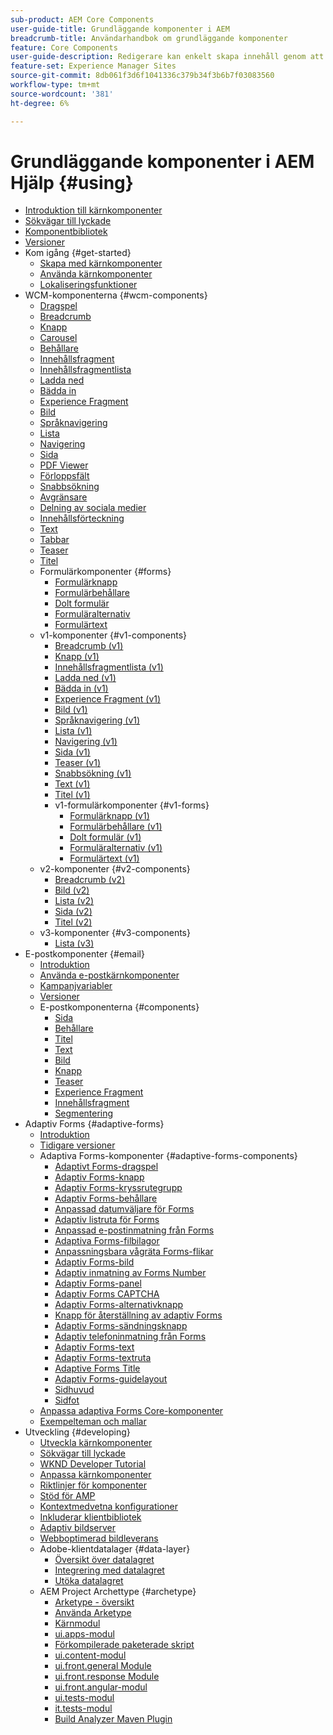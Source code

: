 ```yaml
---
sub-product: AEM Core Components
user-guide-title: Grundläggande komponenter i AEM
breadcrumb-title: Användarhandbok om grundläggande komponenter
feature: Core Components
user-guide-description: Redigerare kan enkelt skapa innehåll genom att använda de utökningsbara grundläggande komponenterna.
feature-set: Experience Manager Sites
source-git-commit: 8db061f3d6f1041336c379b34f3b6b7f03083560
workflow-type: tm+mt
source-wordcount: '381'
ht-degree: 6%

---
```



# Grundläggande komponenter i AEM Hjälp {#using}

+ [Introduktion till kärnkomponenter](/help/introduction.md)
+ [Sökvägar till lyckade](/help/developing/success.md)
+ [Komponentbibliotek](https://adobe.com/go/aem_cmp_library)
+ [Versioner](/help/versions.md)
+ Kom igång {#get-started}
   + [Skapa med kärnkomponenter](/help/get-started/authoring.md)
   + [Använda kärnkomponenter](/help/get-started/using.md)
   + [Lokaliseringsfunktioner](/help/get-started/localization.md)
+ WCM-komponenterna {#wcm-components}
   + [Dragspel](/help/components/accordion.md)
   + [Breadcrumb](/help/components/breadcrumb.md)
   + [Knapp](/help/components/button.md)
   + [Carousel](/help/components/carousel.md)
   + [Behållare](/help/components/container.md)
   + [Innehållsfragment](/help/components/content-fragment-component.md)
   + [Innehållsfragmentlista](/help/components/content-fragment-list.md)
   + [Ladda ned](/help/components/download.md)
   + [Bädda in](/help/components/embed.md)
   + [Experience Fragment](/help/components/experience-fragment.md)
   + [Bild](/help/components/image.md)
   + [Språknavigering](/help/components/language-navigation.md)
   + [Lista](/help/components/list.md)
   + [Navigering](/help/components/navigation.md)
   + [Sida](/help/components/page.md)
   + [PDF Viewer](/help/components/pdf-viewer.md)
   + [Förloppsfält](/help/components/progress-bar.md)
   + [Snabbsökning](/help/components/quick-search.md)
   + [Avgränsare](/help/components/separator.md)
   + [Delning av sociala medier](/help/components/sharing.md)
   + [Innehållsförteckning](/help/components/tableofcontents.md)
   + [Text](/help/components/text.md)
   + [Tabbar](/help/components/tabs.md)
   + [Teaser](/help/components/teaser.md)
   + [Titel](/help/components/title.md)
   + Formulärkomponenter {#forms}
      + [Formulärknapp](/help/components/forms/form-button.md)
      + [Formulärbehållare](/help/components/forms/form-container.md)
      + [Dolt formulär](/help/components/forms/form-hidden.md)
      + [Formuläralternativ](/help/components/forms/form-options.md)
      + [Formulärtext](/help/components/forms/form-text.md)
   + v1-komponenter {#v1-components}
      + [Breadcrumb (v1)](/help/components/v1/breadcrumb-v1.md)
      + [Knapp (v1)](/help/components/v1/button.md)
      + [Innehållsfragmentlista (v1)](/help/components/v1/content-fragment-list.md)
      + [Ladda ned (v1)](/help/components/v1/download.md)
      + [Bädda in (v1)](/help/components/v1/embed.md)
      + [Experience Fragment (v1)](/help/components/v1/experience-fragment.md)
      + [Bild (v1)](/help/components/v1/image-v1.md)
      + [Språknavigering (v1)](/help/components/v1/language-navigation.md)
      + [Lista (v1)](/help/components/v1/list-v1.md)
      + [Navigering (v1)](/help/components/v1/navigation.md)
      + [Sida (v1)](/help/components/v1/page-v1.md)
      + [Teaser (v1)](/help/components/v1/teaser.md)
      + [Snabbsökning (v1)](/help/components/v1/quick-search.md)
      + [Text (v1)](/help/components/v1/text-v1.md)
      + [Titel (v1)](/help/components/v1/title-v1.md)
      + v1-formulärkomponenter {#v1-forms}
         + [Formulärknapp (v1)](/help/components/v1/form-button-v1.md)
         + [Formulärbehållare (v1)](/help/components/v1/form-container-v1.md)
         + [Dolt formulär (v1)](/help/components/v1/form-hidden-v1.md)
         + [Formuläralternativ (v1)](/help/components/v1/form-options-v1.md)
         + [Formulärtext (v1)](/help/components/v1/form-text-v1.md)
   + v2-komponenter {#v2-components}
      + [Breadcrumb (v2)](/help/components/v2/breadcrumb.md)
      + [Bild (v2)](/help/components/v2/image.md)
      + [Lista (v2)](/help/components/v2/list.md)
      + [Sida (v2)](/help/components/v2/page.md)
      + [Titel (v2)](/help/components/v2/title.md)
   + v3-komponenter {#v3-components}
      + [Lista (v3)](/help/components/v3/list.md)
+ E-postkomponenter {#email}
   + [Introduktion](/help/email/introduction.md)
   + [Använda e-postkärnkomponenter](/help/email/using.md)
   + [Kampanjvariabler](/help/email/campaign-variables.md)
   + [Versioner](/help/email/versions.md)
   + E-postkomponenterna {#components}
      + [Sida](/help/email/components/page.md)
      + [Behållare](/help/email/components/container.md)
      + [Titel](/help/email/components/title.md)
      + [Text](/help/email/components/text.md)
      + [Bild](/help/email/components/image.md)
      + [Knapp](/help/email/components/button.md)
      + [Teaser](/help/email/components/teaser.md)
      + [Experience Fragment](/help/email/components/experience-fragment.md)
      + [Innehållsfragment](/help/email/components/content-fragment.md)
      + [Segmentering](/help/email/components/segmentation.md)
+ Adaptiv Forms {#adaptive-forms}
   + [Introduktion](/help/adaptive-forms/introduction.md)
   + [Tidigare versioner](/help/adaptive-forms/version.md)
   + Adaptiva Forms-komponenter {#adaptive-forms-components}
      + [Adaptivt Forms-dragspel](/help/adaptive-forms/components/accordion.md)
      + [Adaptiv Forms-knapp](/help/adaptive-forms/components/button.md)
      + [Adaptiv Forms-kryssrutegrupp](/help/adaptive-forms/components/checkbox-group.md)
      + [Adaptiv Forms-behållare](/help/adaptive-forms/components/form-container.md)
      + [Anpassad datumväljare för Forms](/help/adaptive-forms/components/date-picker.md)
      + [Adaptiv listruta för Forms](/help/adaptive-forms/components/drop-down.md)
      + [Anpassad e-postinmatning från Forms](/help/adaptive-forms/components/email-input.md)
      + [Adaptiva Forms-filbilagor](/help/adaptive-forms/components/file-attachment.md)
      + [Anpassningsbara vågräta Forms-flikar](/help/adaptive-forms/components/horizontal-tabs.md)
      + [Adaptiv Forms-bild](/help/adaptive-forms/components/image.md)
      + [Adaptiv inmatning av Forms Number](/help/adaptive-forms/components/number-input.md)
      + [Adaptiv Forms-panel](/help/adaptive-forms/components/panel-container.md)
      + [Adaptiv Forms CAPTCHA](/help/adaptive-forms/components/captcha.md)
      + [Adaptiv Forms-alternativknapp](/help/adaptive-forms/components/radio-button.md)
      + [Knapp för återställning av adaptiv Forms](/help/adaptive-forms/components/reset-button.md)
      + [Adaptiv Forms-sändningsknapp](/help/adaptive-forms/components/submit-button.md)
      + [Adaptiv telefoninmatning från Forms](/help/adaptive-forms/components/telephone-input.md)
      + [Adaptiv Forms-text](/help/adaptive-forms/components/text.md)
      + [Adaptiv Forms-textruta](/help/adaptive-forms/components/text-input.md)
      + [Adaptive Forms Title](/help/adaptive-forms/components/title.md)
      + [Adaptiv Forms-guidelayout](/help/adaptive-forms/components/wizard.md)
      + [Sidhuvud](/help/adaptive-forms/components/header.md)
      + [Sidfot](/help/adaptive-forms/components/footer.md)
   + [Anpassa adaptiva Forms Core-komponenter](/help/developing/customize-adaptive-forms-core-components.md)
   + [Exempelteman och mallar](/help/adaptive-forms/sample-themes-templates-form-data-models-core-components.md)
+ Utveckling {#developing}
   + [Utveckla kärnkomponenter](/help/developing/overview.md)
   + [Sökvägar till lyckade](https://experienceleague.adobe.com/docs/experience-manager-core-components/using/success.html)
   + [WKND Developer Tutorial](https://experienceleague.adobe.com/docs/experience-manager-learn/getting-started-wknd-tutorial-develop/overview.html)
   + [Anpassa kärnkomponenter](/help/developing/customizing.md)
   + [Riktlinjer för komponenter](/help/developing/guidelines.md)
   + [Stöd för AMP](/help/developing/amp.md)
   + [Kontextmedvetna konfigurationer](/help/developing/context-aware-configs.md)
   + [Inkluderar klientbibliotek](/help/developing/including-clientlibs.md)
   + [Adaptiv bildserver](/help/developing/adaptive-image-servlet.md)
   + [Webboptimerad bildleverans](/help/developing/web-optimized-image-delivery.md)
   + Adobe-klientdatalager {#data-layer}
      + [Översikt över datalagret](/help/developing/data-layer/overview.md)
      + [Integrering med datalagret](/help/developing/data-layer/integrations.md)
      + [Utöka datalagret](/help/developing/data-layer/extending.md)
   + AEM Project Archettype {#archetype}
      + [Arketype - översikt](/help/developing/archetype/overview.md)
      + [Använda Arketype](/help/developing/archetype/using.md)
      + [Kärnmodul](/help/developing/archetype/core.md)
      + [ui.apps-modul](/help/developing/archetype/uiapps.md)
      + [Förkompilerade paketerade skript](/help/developing/archetype/precompiled-bundled-scripts.md)
      + [ui.content-modul](/help/developing/archetype/uicontent.md)
      + [ui.front.general Module](/help/developing/archetype/uifrontend.md)
      + [ui.front.response Module](/help/developing/archetype/uifrontend-react.md)
      + [ui.front.angular-modul](/help/developing/archetype/uifrontend-angular.md)
      + [ui.tests-modul](/help/developing/archetype/uitests.md)
      + [it.tests-modul](/help/developing/archetype/ittests.md)
      + [Build Analyzer Maven Plugin](/help/developing/archetype/build-analyzer-maven-plugin.md)
